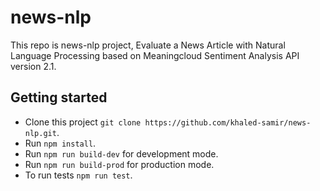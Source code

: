 # news-nlp
This repo is news-nlp project, Evaluate a News Article with Natural Language Processing based on Meaningcloud Sentiment Analysis API version 2.1.

## Getting started
- Clone this project ```git clone https://github.com/khaled-samir/news-nlp.git```.
- Run ```npm install```.
- Run ```npm run build-dev``` for development mode.
- Run ```npm run build-prod``` for production mode.
- To run tests ```npm run test```.